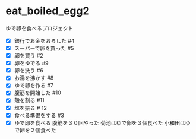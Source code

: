 # eat_boiled_egg2
ゆで卵を食べるプロジェクト
- [x] 銀行でお金をおろした #4
- [x] スーパーで卵を買った #5
- [x] 卵を買う #2
- [x] 卵をゆでる #9
- [x] 卵を洗う #6
- [x] お湯を沸かす #8
- [x] ゆで卵を作る #7
- [x] 腹筋を開始した #10 
- [x] 殻を割る #11
- [x] 塩を振る # 12 
- [x] 食べる準備をする #3
- [x] ゆで卵を食べる
腹筋を３０回やった
菊池はゆで卵を３個食べた
小和田はゆで卵を２個食べた

